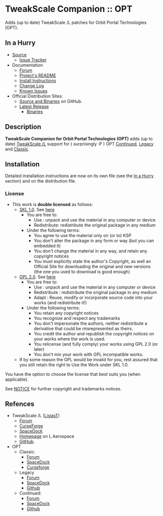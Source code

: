 # TweakScale Companion :: OPT

Adds (up to date) TweakScale /L patches for Orbit Portal Technologies (OPT).


## In a Hurry

* [Source](https://github.com/net-lisias-ksp/TweakScaleCompanion_OPT)
	+ [Issue Tracker](https://github.com/net-lisias-ksp/TweakScaleCompanion_OPT/issues)
* Documentation
	+ [Forum](https://forum.kerbalspaceprogram.com/index.php?/topic/192216-tweakscale-companion-program/)
	+ [Project's README](https://github.com/net-lisias-ksp/TweakScaleCompanion_OPT/blob/master/README.md)
	+ [Install Instructions](https://github.com/net-lisias-ksp/TweakScaleCompanion_OPT/blob/master/INSTALL.md)
	+ [Change Log](./CHANGE_LOG.md)
	+ [Known Issues](./KNOWN_ISSUES.md)
* Official Distribution Sites:
	+ [Source and Binaries](https://github.com/net-lisias-ksp/TweakScaleCompanion_OPT) on GitHub.
	+ [Latest Release](https://github.com/net-lisias-ksp/TweakScaleCompanion_OPT/releases)
		- [Binaries](https://github.com/net-lisias-ksp/TweakScaleCompanion_OPT/Archive)


## Description

**TweakScale Companion for Orbit Portal Technologies (OPT)** adds (up to date) [TweakScale /L](https://forum.kerbalspaceprogram.com/index.php?/topic/179030-*ksp-141-tweakscale-under-lisias-management-24310-2019-1030*/) support for ( surprisingly :P ) OPT [Continued](https://forum.kerbalspaceprogram.com/index.php?/topic/196187-*/), [Legacy](https://spacedock.info/mod/711/Orbit%20Portal%20Technology%20%5BOPT%5D%20Spaceplane%20Parts) and [Classic](https://forum.kerbalspaceprogram.com/index.php?/topic/87956-*/).


## Installation

Detailed installation instructions are now on its own file (see the [In a Hurry](#in-a-hurry) section) and on the distribution file.

### License

* This work is **double licensed** as follows:
	+ [SKL 1.0](https://ksp.lisias.net/SKL-1_0.txt). See [here](./LICENSE.SKL-1_0)
		+ You are free to:
			- Use : unpack and use the material in any computer or device
			- Redistribute: redistribute the original package in any medium
		+ Under the following terms:
			- You agree to use the material only on (or to) KSP
			- You don't alter the package in any form or way (but you can embedded it)
			- You don't change the material in any way, and retain any copyright notices
			- You must explicitly state the author's Copyright, as well an Official Site for downloading the original and new versions (the one you used to download is good enough) 
	+ [GPL 2.0](https://www.gnu.org/licenses/gpl-2.0.txt). See [here](./LICENSE.GPL-2_0)
		+ You are free to:
			- Use : unpack and use the material in any computer or device
			- Redistribute : redistribute the original package in any medium
			- Adapt : Reuse, modify or incorporate source code into your works (and redistribute it!) 
		+ Under the following terms:
			- You retain any copyright notices
			- You recognize and respect any trademarks
			- You don't impersonate the authors, neither redistribute a derivative that could be misrepresented as theirs.
			- You credit the author and republish the copyright notices on your works where the work is used.
			- You relicense (and fully comply) your works using GPL 2.0 (or later)
			- You don't mix your work with GPL incompatible works.
	+ If by some reason the GPL would be invalid for you, rest assured that you still retain the right to Use the Work under SKL 1.0.

You have the option to choose the license that best suits you (when applicable).

See [NOTICE](./NOTICE) for further copyright and trademarks notices.


## Refences

* TweakScale /L ([LisiasT](https://forum.kerbalspaceprogram.com/index.php?/profile/187168-lisias/))
	+ [Forum](https://forum.kerbalspaceprogram.com/index.php?/topic/179030-ksp-141-tweakscale-under-lisias-management-24310-2019-1030/)
	+ [CurseForge](https://kerbal.curseforge.com/projects/tweakscale)
	+ [SpaceDock](https://spacedock.info/mod/127/TweakScale)
	+ [Homepage](http://ksp.lisias.net/add-ons/TweakScale) on L Aerospace
	+ [GitHub](https://github.com/net-lisias-ksp/TweakScale).
* OPT
	+ Classic:
		- [Forum](https://forum.kerbalspaceprogram.com/index.php?/topic/87956-*)
		- [SpaceDock](https://spacedock.info/mod/1028/OPT%20Space%20Plane)
		- [Curseforge](https://www.curseforge.com/kerbal/ksp-mods/opt-space-plane-parts-v2-0)
	+ Legacy
		- [Forum](https://forum.kerbalspaceprogram.com/index.php?/topic/173833-*) 
		- [SpaceDock](https://spacedock.info/mod/711/Orbit%20Portal%20Technology%20%5BOPT%5D%20Spaceplane%20Parts)
		- [Github](https://github.com/StoneBlue/OPT_Streamlined/releases/tag/2.0)
	+ Continued:
		- [Forum](https://forum.kerbalspaceprogram.com/index.php?/topic/196187-*)
		- [SpaceDock](https://spacedock.info/mod/2494/OPT%20Spaceplane%20Continued)
		- [Github](https://github.com/StoneBlue/OPT_Streamlined/releases/tag/2.0)
